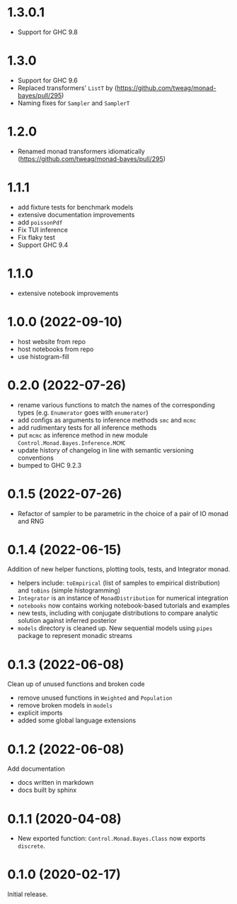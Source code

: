 # 1.3.0.1

- Support for GHC 9.8

# 1.3.0

- Support for GHC 9.6
- Replaced transformers' `ListT` by
  (https://github.com/tweag/monad-bayes/pull/295)
- Naming fixes for `Sampler` and `SamplerT`

# 1.2.0

- Renamed monad transformers idiomatically
  (https://github.com/tweag/monad-bayes/pull/295)

# 1.1.1

- add fixture tests for benchmark models
- extensive documentation improvements
- add `poissonPdf`
- Fix TUI inference
- Fix flaky test
- Support GHC 9.4

# 1.1.0

- extensive notebook improvements

# 1.0.0 (2022-09-10)

- host website from repo
- host notebooks from repo
- use histogram-fill

# 0.2.0 (2022-07-26)

- rename various functions to match the names of the corresponding types (e.g. `Enumerator` goes with `enumerator`)
- add configs as arguments to inference methods `smc` and `mcmc`
- add rudimentary tests for all inference methods
- put `mcmc` as inference method in new module `Control.Monad.Bayes.Inference.MCMC`
- update history of changelog in line with semantic versioning conventions
- bumped to GHC 9.2.3

# 0.1.5 (2022-07-26)

- Refactor of sampler to be parametric in the choice of a pair of IO monad and RNG

# 0.1.4 (2022-06-15)

Addition of new helper functions, plotting tools, tests, and Integrator monad.

- helpers include: `toEmpirical` (list of samples to empirical distribution) and `toBins` (simple histogramming)
- `Integrator` is an instance of `MonadDistribution` for numerical integration
- `notebooks` now contains working notebook-based tutorials and examples
- new tests, including with conjugate distributions to compare analytic solution against inferred posterior
- `models` directory is cleaned up. New sequential models using `pipes` package to represent monadic streams

# 0.1.3 (2022-06-08)

Clean up of unused functions and broken code

- remove unused functions in `Weighted` and `Population`
- remove broken models in `models`
- explicit imports
- added some global language extensions

# 0.1.2 (2022-06-08)

Add documentation

- docs written in markdown
- docs built by sphinx

# 0.1.1 (2020-04-08)

- New exported function: `Control.Monad.Bayes.Class` now exports `discrete`.

# 0.1.0 (2020-02-17)

Initial release.
